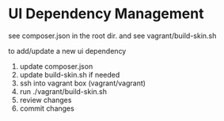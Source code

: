 # UI Dependency Management

see composer.json in the root dir.  and see vagrant/build-skin.sh

to add/update a new ui dependency

1. update composer.json
2. update build-skin.sh if needed
3. ssh into vagrant box (vagrant/vagrant)
4. run ./vagrant/build-skin.sh
5. review changes
6. commit changes